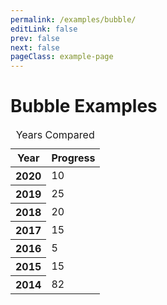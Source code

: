 ```yaml
---
permalink: /examples/bubble/
editLink: false
prev: false
next: false
pageClass: example-page
---
```


# Bubble Examples

<table class="charts-css bubble">
  <caption>Years Compared</caption>
  <thead>
    <tr>
      <th>Year</th>
      <th>Progress</th>
    </tr>
  </thead>
  <tbody>
    <tr>
      <th scope="row">2020</th>
      <td style="--size: 0.10;"> <span class="data"> 10 </span> </td>
    </tr>
    <tr>
      <th scope="row">2019</th>
      <td style="--size: 0.25;"> <span class="data"> 25 </span> </td>
    </tr>
    <tr>
      <th scope="row">2018</th>
      <td style="--size: 0.2;"> <span class="data"> 20 </span> </td>
    </tr>
    <tr>
      <th scope="row">2017</th>
      <td style="--size: 0.15;"> <span class="data"> 15 </span> </td>
    </tr>
    <tr>
      <th scope="row">2016</th>
      <td style="--size: 0.05;"> <span class="data"> 5 </span> </td>
    </tr>
    <tr>
      <th scope="row">2015</th>
      <td style="--size: 0.15;"> <span class="data"> 15 </span> </td>
    </tr>
    <tr>
      <th scope="row">2014</th>
      <td style="--size: 0.2;"> <span class="data">82</span> </td>
    </tr>
  </tbody>
</table>
